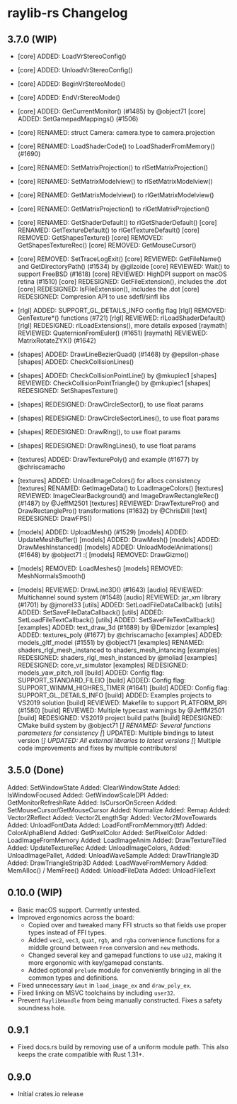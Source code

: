 # raylib-rs Changelog

## 3.7.0 (WIP)

- [core] ADDED: LoadVrStereoConfig()
- [core] ADDED: UnloadVrStereoConfig()
- [core] ADDED: BeginVrStereoMode()
- [core] ADDED: EndVrStereoMode()

- [core] ADDED: GetCurrentMonitor() (#1485) by @object71
  [core] ADDED: SetGamepadMappings() (#1506)
- [core] RENAMED: struct Camera: camera.type to camera.projection
- [core] RENAMED: LoadShaderCode() to LoadShaderFromMemory() (#1690)
- [core] RENAMED: SetMatrixProjection() to rlSetMatrixProjection()
- [core] RENAMED: SetMatrixModelview() to rlSetMatrixModelview()
- [core] RENAMED: GetMatrixModelview() to rlGetMatrixModelview()
- [core] RENAMED: GetMatrixProjection() to rlGetMatrixProjection()
- [core] RENAMED: GetShaderDefault() to rlGetShaderDefault()
  [core] RENAMED: GetTextureDefault() to rlGetTextureDefault()
  [core] REMOVED: GetShapesTexture()
  [core] REMOVED: GetShapesTextureRec()
  [core] REMOVED: GetMouseCursor()
- [core] REMOVED: SetTraceLogExit()
  [core] REVIEWED: GetFileName() and GetDirectoryPath() (#1534) by @gilzoide
  [core] REVIEWED: Wait() to support FreeBSD (#1618)
  [core] REVIEWED: HighDPI support on macOS retina (#1510)
  [core] REDESIGNED: GetFileExtension(), includes the .dot
  [core] REDESIGNED: IsFileExtension(), includes the .dot
  [core] REDESIGNED: Compresion API to use sdefl/sinfl libs
- [rlgl] ADDED: SUPPORT_GL_DETAILS_INFO config flag
  [rlgl] REMOVED: GenTexture\*() functions (#721)
  [rlgl] REVIEWED: rlLoadShaderDefault()
  [rlgl] REDESIGNED: rlLoadExtensions(), more details exposed
  [raymath] REVIEWED: QuaternionFromEuler() (#1651)
  [raymath] REVIEWED: MatrixRotateZYX() (#1642)
- [shapes] ADDED: DrawLineBezierQuad() (#1468) by @epsilon-phase
  [shapes] ADDED: CheckCollisionLines()
- [shapes] ADDED: CheckCollisionPointLine() by @mkupiec1
  [shapes] REVIEWED: CheckCollisionPointTriangle() by @mkupiec1
  [shapes] REDESIGNED: SetShapesTexture()
- [shapes] REDESIGNED: DrawCircleSector(), to use float params
- [shapes] REDESIGNED: DrawCircleSectorLines(), to use float params
- [shapes] REDESIGNED: DrawRing(), to use float params
- [shapes] REDESIGNED: DrawRingLines(), to use float params
- [textures] ADDED: DrawTexturePoly() and example (#1677) by @chriscamacho
- [textures] ADDED: UnloadImageColors() for allocs consistency
  [textures] RENAMED: GetImageData() to LoadImageColors()
  [textures] REVIEWED: ImageClearBackground() and ImageDrawRectangleRec() (#1487) by @JeffM2501
  [textures] REVIEWED: DrawTexturePro() and DrawRectanglePro() transformations (#1632) by @ChrisDill
  [text] REDESIGNED: DrawFPS()
- [models] ADDED: UploadMesh() (#1529)
  [models] ADDED: UpdateMeshBuffer()
  [models] ADDED: DrawMesh()
  [models] ADDED: DrawMeshInstanced()
  [models] ADDED: UnloadModelAnimations() (#1648) by @object71
  :( [models] REMOVED: DrawGizmo()
- [models] REMOVED: LoadMeshes()
  [models] REMOVED: MeshNormalsSmooth()
- [models] REVIEWED: DrawLine3D() (#1643)
  [audio] REVIEWED: Multichannel sound system (#1548)
  [audio] REVIEWED: jar_xm library (#1701) by @jmorel33
  [utils] ADDED: SetLoadFileDataCallback()
  [utils] ADDED: SetSaveFileDataCallback()
  [utils] ADDED: SetLoadFileTextCallback()
  [utils] ADDED: SetSaveFileTextCallback()
  [examples] ADDED: text_draw_3d (#1689) by @Demizdor
  [examples] ADDED: textures_poly (#1677) by @chriscamacho
  [examples] ADDED: models_gltf_model (#1551) by @object71
  [examples] RENAMED: shaders_rlgl_mesh_instanced to shaders_mesh_intancing
  [examples] REDESIGNED: shaders_rlgl_mesh_instanced by @moliad
  [examples] REDESIGNED: core_vr_simulator
  [examples] REDESIGNED: models_yaw_pitch_roll
  [build] ADDED: Config flag: SUPPORT_STANDARD_FILEIO
  [build] ADDED: Config flag: SUPPORT_WINMM_HIGHRES_TIMER (#1641)
  [build] ADDED: Config flag: SUPPORT_GL_DETAILS_INFO
  [build] ADDED: Examples projects to VS2019 solution
  [build] REVIEWED: Makefile to support PLATFORM_RPI (#1580)
  [build] REVIEWED: Multiple typecast warnings by @JeffM2501
  [build] REDESIGNED: VS2019 project build paths
  [build] REDESIGNED: CMake build system by @object71
  [*] RENAMED: Several functions parameters for consistency
  [*] UPDATED: Multiple bindings to latest version
  [*] UPDATED: All external libraries to latest versions
  [*] Multiple code improvements and fixes by multiple contributors!

## 3.5.0 (Done)

Added: SetWindowState
Added: ClearW‌indowState
Added: IsWindowFocused
Added: GetWindowScaleDPI
Added: GetMonitorRefreshRate
Added: IsCursorOnScreen
Added: SetMouseCursor/GetMouseCursor
Added: Normalize
Added: Remap
Added: Vector2Reflect
Added: Vector2LengthSqr
Added: Vector2MoveTowards
Added: UnloadFontData
Added: LoadFontFromMemmory(ttf)
Added: ColorAlphaBlend
Added: GetPixelColor
Added: SetPixelColor
Added: LoadImageFromMemory
Added: LoadImageAnim
Added: DrawTextureTiled
Added: UpdateTextureRec
Added: UnloadImageColors,
Added: UnloadImagePallet,
Added: UnloadWaveSample
Added: DrawTriangle3D
Added: DrawTriangleStrip3D
Added: LoadWaveFromMemory
Added: MemAlloc() / MemFree()
Added: UnloadFileData
Added: UnloadFileText

## 0.10.0 (WIP)

- Basic macOS support. Currently untested.
- Improved ergonomics across the board:
  - Copied over and tweaked many FFI structs so that fields use proper types instead of FFI types.
  - Added `vec2`, `vec3`, `quat`, `rgb`, and `rgba` convenience functions for a middle ground between `From` conversion and `new` methods.
  - Changed several key and gamepad functions to use `u32`, making it more ergonomic with key/gamepad constants.
  - Added optional `prelude` module for conveniently bringing in all the common types and definitions.
- Fixed unnecessary `&mut` in `load_image_ex` and `draw_poly_ex`.
- Fixed linking on MSVC toolchains by including `user32`.
- Prevent `RaylibHandle` from being manually constructed. Fixes a safety soundness hole.

## 0.9.1

- Fixed docs.rs build by removing use of a uniform module path. This also keeps the crate compatible with Rust 1.31+.

## 0.9.0

- Initial crates.io release
